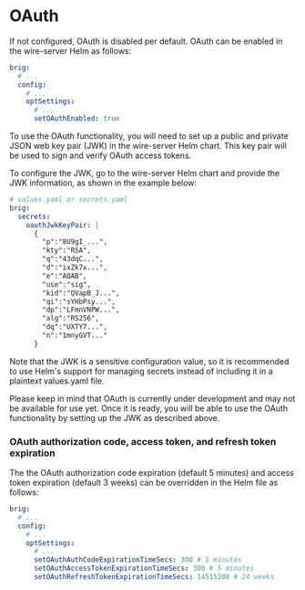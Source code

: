 # OAuth

If not configured, OAuth is disabled per default. OAuth can be enabled in the wire-server Helm as follows:

```yaml
brig:
  # ...
  config:
    # ...
    optSettings:
      # ...
      setOAuthEnabled: true
```

To use the OAuth functionality, you will need to set up a public and private JSON web key pair (JWK) in the wire-server Helm chart. This key pair will be used to sign and verify OAuth access tokens.

To configure the JWK, go to the wire-server Helm chart and provide the JWK information, as shown in the example below:

```yaml
# values.yaml or secrets.yaml
brig:
  secrets:
    oauthJwkKeyPair: |
      {
        "p":"8U9gI_...",
        "kty":"RSA",
        "q":"43dqC...",
        "d":"ixZk7x...",
        "e":"AQAB",
        "use":"sig",
        "kid":"QVapB_J...",
        "qi":"sYHbPsy...",
        "dp":"LFmnVNPW...",
        "alg":"RS256",
        "dq":"UXTY7...",
        "n":"1mnyGVT..."
      }
```

Note that the JWK is a sensitive configuration value, so it is recommended to use Helm's support for managing secrets instead of including it in a plaintext values.yaml file.

Please keep in mind that OAuth is currently under development and may not be available for use yet. Once it is ready, you will be able to use the OAuth functionality by setting up the JWK as described above.

### OAuth authorization code, access token, and refresh token expiration

The the OAuth authorization code expiration (default 5 minutes) and access token expiration (default 3 weeks) can be overridden in the Helm file as follows:

```yaml
brig:
  # ...
  config:
    # ...
    optSettings:
      # ...
      setOAuthAuthCodeExpirationTimeSecs: 300 # 5 minutes
      setOAuthAccessTokenExpirationTimeSecs: 300 # 5 minutes
      setOAuthRefreshTokenExpirationTimeSecs: 14515200 # 24 weeks
```
